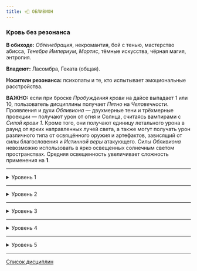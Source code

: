 ```yaml
---
title: 💀🦇 ОБЛИВИОН
---
```

### Кровь без резонанса

**В обиходе:** *Обтенебрация*, некромантия, бой с тенью, мастерство абисса, *Тенебре Империум*, *Мортис*, тёмные искусства, чёрная магия, энтропия.

**Владеют:** Ласомбра, Геката (общая).

**Носители резонанса:** психопаты и те, кто испытывает эмоциональные расстройства.

**ВАЖНО:** если при броске *Пробуждения крови* на дайсе выпадает 1 или 10, пользователь дисциплины получает *Пятно* на *Человечности*.
Проявления и духи *Обливиона* — двухмерные тени и трёхмерные проекции — получают урон от огня и Солнца, считаясь вампирами с *Силой крови 1*. Кроме того, они получают единицу летального урона в раунд от ярких направленных лучей света, а также могут получать урон различного типа от освящённого оружия и артефактов, зависящий от силы благословения и *Истинной веры* атакующего. Силы *Обливиона* невозможно использовать в ярко освещенных солнечным светом пространствах. Средняя освещенность увеличивает сложность применения на **1**.

___

<details>
<summary>Уровень 1</summary>

### ● 🦇 Теневой плащ

- **Стоимость**: —
- **Дайспул**: —
- **Система**: Вампир изменяет окружающие тени так, чтобы маскировать свою внешность или выглядеть более устрашающим, благодаря чему он пассивно получает бонус **+2** к броскам *Запугивания* против смертных и *Скрытности*.
- **Длительность**: —

___

### ● 🦇 Взор Обливиона

- **Стоимость**: —
- **Дайспул**: —
- **Система**: Закрывая глаза, вампир заполняет радужные оболочки *Обливионом*, благодаря чему он получает возможность видеть в кромешной тьме и различать призраков, которые не скрывают своего присутствия. Все штрафы за темноту, в том числе — сверхъестественную, перестают действовать. Способность не предоставляет возможности физического взаимодействия с призраками.
- **Длительность**: 1 сцена

___

### ● 💀 Прах к праху 🍷

- **Стоимость**: 1 пробуждение крови
- **Дайспул**: *Выносливость* + *Обливион* против *Выносливость* + *Медицина*/*Стойкость*
- **Система**: Способность позволяет вампиру уничтожить свежее или старое тело, введя часть своей крови в труп. Сила не воздействует на вампиров, однако действует на оживлённых мертвецов. Выполнив *пробуждение* и окропив труп своей кровью, вампир разрушает неподвижный труп за **3 хода** без проверки. Если речь идёт о "зомби", необходимо выполнить проверку дайспула. При успехе труп рассыпается за **5 ходов – N сдвигов** (минимум = 1 ход), разрушающиеся трупы оказываются *физически ослаблены*. При критическом успехе тело рассыпается мгновенно. При полном провале тело начинает гнить, однако не разрушается и оказывается иммунным к этой силе со стороны любого заклинателя.
- **Длительность**: переменная

___

### ● 💀 Сковывающие оковы

- **Стоимость**: —
- **Дайспул**: —
- **Система**: Закрывая глаза, вампир заполняет радужные оболочки блеклым отражением действительности, благодаря чему он в дальнейшем получает возможность воспринимать объекты или места, важные для призраков. Подобные "оковы" выступают в качестве якорей, которые привязывают мертвецов к физической реальности. Определение "оков" упрощает некроманту задачи манипуляции призраками. "Оковы" излучают различные ауры, обладая запахами и подсветкой, соответствующими отношению призрака к этим объектам. Пока сила активна, некромант получает штраф **–2** ко всем броскам *Бдительности*, *Смекалки* и *Решительности*, не связанным непосредственно с "оковами".
- **Длительность**: 1 сцена
</details>

___

<details>
<summary>Уровень 2</summary>

### ●● 🦇 Призыв тени 🍷

- **Стоимость**: 1 пробуждение крови
- **Дайспул**: —
- **Система**: Вампир получает возможность отбросить сверхъестественную тень, которая следует за ним и повторяет его движения, иногда разрастаясь и искажаясь в зависимости от темперамента заклинателя. Любой, кто видит вампира, может заметить неестественность тени, пройдя проверку *Смекалки* + *Бдительности* **(3)**. Вампир может направлять свою тень, удлиняя или искажая её, но не отрывая от себя. Тень может быть удлинена на 2 × (*Обливион*) метров. Для любого, кто стоит в отбрасываемой вампиром тени, урон в *СВ * в социальном конфликте увеличивается на 1.
- **Длительность**: 1 сцена

___

### ●● 🦇 Руки Аримана (💪 ●●) 🍷

- **Стоимость**: 1 пробуждение крови
- **Дайспул**: *Смекалка* + *Обливион*
- **Система**: Вампир призывает отростки Абисса на неосвещенных местах. Сконцентрировавшись в течение хода и выполнив *Пробуждение*, вампир получает возможность выполнять удары (поверхностный урон) и захваты против целей на расстоянии. Дополнительные "руки" можно создавать, разбивая дайспул. Для атак и уворотов "рук" используется дайспул, к наносимому урону добавляется половина *Могущества* с округлением вверх. Длина "рук" составляет 2 × *Обливион* метров. У "рук" есть **3 ОЗ**, урон наносится дневным светом или ярким факелом. Можно выполнить бросок дайспула для превозмогания света на один ход, в результате чего "руки" получают единицу урона, но могут продолжить преследовать жертву. Пока сила активна вампир может только контролировать "руки". "Руки" позволяют выполнять базовые действия, такие как открытие дверей или нажатие рычагов, однако ими нельзя, например, вводить текст или управлять транспортом. "Руки" перемещаются по земле. Захваченная "руками" жертва должна пройти проверку *Решительности* + *Самообладания* против дайспула, чтобы высвободиться из захвата и пройти сквозь тень.
- **Длительность**: 1 сцена, до завершения или уничтожения

___

### ●● 💀 Роковое предвиденье (👁‍🗨 ●●) 🍷

- **Стоимость**: 1 пробуждение крови
- **Дайспул**: *Решительность* + *Обливион* (**3 или выше**)
- **Система**: Сила позволяет вампиру просканировать любого не-вампира и получить видение приближающейся смерти, которая может случиться как через минуту, так и через несколько десятилетий. Глаза вампира становятся абсолютно чёрными, и в течение 1 хода он застывает в неподвижности, просматривая судьбу своего визави и не имея возможности выполнять любые другие взаимодействия. Вампир должен иметь возможность слышать или видеть свою цель при выполнении броска дайспула. Успех позволяет увидеть тело, каждый дополнительный сдвиг — дополнительную улику (характер смерти, время и место смерти, имя и лицо первого увидевшего труп человека). Критический успех позволяет вампиру получить отчётливое видение и ощутить мотив, если жертва была убита преднамеренно. Полный провал оставляет вампира ослеплённым до конца сцены, и он больше не сможет использовать эту силу на той же цели. Если кто-нибудь пытается предотвратить увиденную судьбу, вся вселенная противостоит этому с помощью различных хаотичных проявлений. Сложность действий, направленных на предотвращение гибели, увеличивается на 1 до выполнения судьбы, предотвращения судьбы или завершения истории.
- **Длительность**: до выполнения, предотвращения или завершения истории

___

### ●● 💀 Там, где истончается Завеса 🍷

- **Стоимость**: 1 пробуждение крови
- **Дайспул**: *Смекалка* + *Обливион* (**3**)
- **Система**: Сила позволяет вампиру ощутить, насколько истончена *Завеса* между физическим миром и *Темными землями*. Выполнив *Пробуждение* и совершив успешный бросок дайспула, вампир может ощутить толщину *Завесы* в месте размером со здание или достопримечательность. При критическом успехе можно найти точку, где толщина *Завесы* была изменена недавно (что обычно свидетельствует об убийстве, частых ритуалах некромантии или местах со святой/нечистой аурой и т. д.). При полном провале сила даёт ложное прочтение обстановки. Без применения этой силы заклинатели не могут получить преимуществ от истончения *Завесы*.
 - **Непроницаемая**: здесь не случалось смертей, святая земля. Вампиры и призраки не могут пересекать *Завесу* в этом месте.
 - **Плотная**: смерть произошла давным-давно, место благодати. Эффекта нет.
 - **Тонкая**: смерть произошла недавно, место часто посещают меланхолики. **–1** к **СЛ** бросков *Обливиона*.
 - **Прорванная**: произошла серия смертей, некроманты проводят церемонии. **–2** к **СЛ** бросков *Обливиона*.
 - **Отсутствующая**: некромант использовал *Разрез Завесы* (🦴 ●●●●), призраки регулярно пересекают эту часть *Завесы*. **–2** к **СЛ** бросков *Обливиона*, призраки могут свободно проходить в *Темные земли* и из них, смертные получают в этом месте **2 поверхностных урона**, которые нельзя излечить до ухода из зоны.
- **Длительность**: 1 сцена
</details>

___

<details>
<summary>Уровень 3</summary>

### ●●● 🦇 Теневая проекция 🍷

- **Стоимость**: 1 пробуждение крови
- **Дайспул**: —
- **Система**: Вампир получает возможность спроецировать свои чувства на любую тень в зоне видимости, слыша и видя все, что он мог бы воспринимать, находясь внутри этой тени (включая тень, созданную *Призывом тени*). Присутствие вампира в тени можно ощутить только сверхъестественными способами. Вампир способен одновременно ощущать и свое окружение, и окружение тени.
- **Длительность**: до 1 сцены

___

### ●●● 🦇 Прикосновение Обливиона 🍷

- **Стоимость**: 1 пробуждение крови
- **Дайспул**: —
- **Система**: Вампир получает возможность пропустить сквозь себя *Обливиона* в жертву при физическом касании, вызывая некоторое подобие электроразряда, стремительно состаривающего часть тела жертвы. Выполнив *Пробуждение крови*, вампир хватает свою жертву (*Сила* + *Драка*, если жертва уворачивается или сопротивляется), в результате чего цель получает **2 летального урона** и *травму*. Если целью стала рука или нога, соответствующий сустав оказывается поврежден, и смертному потребуется длительная реабилитация, а вампиру придется исцелять летальный урон по стандартным правилам. Аналогичным образом касание может ослепить, оглушить или обезмолвить цель.
 - **Голова**: –1 к физическим дайспулам, –2 к ментальным дайспулам;
 - **Конечность**: –3 к дайспулам при выполнении действий с помощью повреждённой конечности;
 - **Органы чувств**: –3 к дайспулам при соответствующих действиях (включая бой).
- **Длительность**: 1 ход

___

### ●●● 💀 Аура разложения 🍷

- **Стоимость**: 1 пробуждение крови
- **Дайспул**: *Выносливость* + *Обливион* против *Выносливости* + *Медицины*/*Стойкости*
- **Система**: Вампир получает возможность состаривать и увядать всё живое вокруг него. Выполнив *Пробуждение* и совершив успешный бросок *Выносливости* + *Обливиона* **(3)**, неразумные органические и неорганические материалы в радиусе 5 метров от заклинателя начинают стариться и разлагаться: растения вянут и чернеют, еда гниёт в упаковке, кирпичи начинают крошиться. Поглощенная еда наносит 2 неуполовиниваемых поверхностных урона в каждой последующей сцене, пока не будет выполнен успешный бросок *Интеллекта* + *Медицины* (**3**). Все живое в этом радиусе должно пройти проверку дайспула против броска активации силы. За каждый сдвиг при провале жертва получает 1 неуполовиниваемого поверхностного урона. Урон медленно наносится в течение всей сцены. Повторные применения силы не наносят дополнительный урон уже пострадавшим жертвам. Во время действия силы легко различим излучаемый вампиром запах гниения. Пока сила активна, вампир получает штраф **–2** ко всем социальным броскам положительного или дипломатического характера, если он ведет общение с кем-то в личном присутствии.
- **Длительность**: 1 сцена

___

### ●●● 💀 Праздник страсти (⚓ ●●)

- **Стоимость**: —
- **Дайспул**: *Решительность* + *Обливион* против *Решительности* + *Самообладания*
- **Система**: Сила позволяет вампиру питаться эмоциями призраков, которые удерживают их на земле, создавая воронку между своим ртом и призраком. Расстояние между вампиром и призраком должно не превышать 3 метров. При успешном броске дайспула вампир наносит 1 летальный урон в *СВ* призрака и снижает уровень голода на 1 до конца ночи. Голод возвращается на следую ночь. Кормление от призраков может становиться причиной появления *Пятен на человечности*, т. к. после поглощения всех эмоций призрака (от 1 до 5), последний может стать неконтролируемым, убийственным и разрушительным.
- **Длительность**:  пассивно
</details>

___

<details>
<summary>Уровень 4</summary>

### ●●●● 🦇 Стигийская пелена 🍷

- **Стоимость**: 1 пробуждение крови
- **Дайспул**: —
- **Система**: Вампир извлекает тьму из находящейся рядом тени, заливая пространство тенью, сравнимой с безлунной ночью, приглушая и делая неразборчивыми звуки. Выполнив *пробуждение* и потратив ход на концентрацию, заклинатель начинает распространять тени на выбранном пространстве. Эффект воздействует на круг с радиусом = 2 × *Забытье*. Центром круга является Заклинатель или выбранная точка в его поле зрения. Наблюдатели за зоной воздействия видят, как все тени вокруг разрастаются и создают пелену. Любой, пойманный в пелену, получает штраф в –3 ко всем броскам, если только он не имеет возможности видеть в сверхъестественной тьме. Любой смертный, оказавшийся в пелене, каждый ход получает 1 поверхностного урона от удушения, пока не выйдет из зоны воздействия.
- **Длительность**: 1 сцена

___

### ●●●● 🦇 Муфта Умбры 🍷🖤

- **Стоимость**: 1 пробуждение крови, 1 пятно
- **Дайспул**: *Смекалка* + *Обливион* против *Ловкости* + *Смекалки*
- **Система**: Вампир создает временный портал прямо в тени жертвы, из-за чего она проваливается сквозь *Обливион* и вываливается наружу сквозь тень заклинателя. Для применения силы заклинатель должен отчетливо видеть цель и ее тень. Заклинатель проходит проверку дайспула для размещения тени под жертвой, создавая сверхъестественную дыру в пространстве. Подобное путешествие обычно обескураживает жертву — смертный придет в ужас, а вампир должен пройти проверку *Безумия ярости* или *Безумия ужаса* (на усмотрение Рассказчика) против **СЛ 4**.
- **Длительность**: мгновенно

___

### ●●●● 💀 Некротическая чума 🍷🖤🖤

- **Стоимость**: 1 пробуждение крови
- **Дайспул**: *Интеллект* + *Обливион* против *Выносливость* + *Медицина*/*Стойкость*
- **Система**: С помощью касания вампир отравляет кровь смертной цели, наполняя её болезнью, которая разрушает тело цели и может распространиться на других смертных. Некроманты с опытом в *Медицине* способны придать чуме внешний вид реально существующей болезни. Симптомы болезни исчезают через время даже без медицинского вмешательства и вне зависимости от того, выживет ли жертва. Бросок дайспула не требуется, если жертва представляет собой слабого смертного (младенец, старик, больной, выздоравливающий, умирающий или человек с менее, чем 3 незачеркнутыми ОЗ). Силу нельзя применять на вампирах. Поражённые жертвы получают 1 летальное ранение раз в сцену после заражения. Количество сцен воздействия чумы равно уровню *Обливиона* вампира. Болезнь нельзя излечить медицинскими средствами, но можно поглощением крови. При критическом успехе вампир может сделать чуму заразной (через касание), каждый последующий заражённый  страдает на 1 сцену меньше того, кто его заразил. При полном провале вампир заражает собственную кровь, получая 3 летальных урона — из заклинателя начинает выплёскиваться заражённая кровь, а он сам должен выполнить дополнительное *Пробуждение крови*.
- **Длительность**: 1 ход на активацию, затем в зависимости от условий
</details>

___

<details>
<summary>Уровень 5</summary>

### ●●●●● 🦇 Шаг в тень 🍷

- **Стоимость**: 1 пробуждение крови
- **Дайспул**: —
- **Система**: Ступая в тень, заклинатель исчезает, и спустя ход появляется из той же или другой тени на расстоянии от точки входа. Вампир должен выбрать достаточно большую тень, чтобы она могла покрыть его полностью. Тень для выхода должен находиться в поле зрения (возможно, сверхъестественного). При перемещении можно взять с собой "спутника", однако если такое перемещение выполняется без его согласия, необходимо выполнить успешный захват. Если в результате применения силы вампир получает *Пятно на человечности*, то спутник также получает *Пятно*.
- **Длительность**: 1 ход

___

### ●●●●● 🦇 Сумрачный аватар 🍷🍷

- **Стоимость**: 2 пробуждения крови
- **Дайспул**: —
- **Система**: Вампир получает возможность превратить своё естество в тень, став двухмерным пятном тьмы, способным проскользнуть по любой поверхности сквозь наименьшие щели и трещины. В этой форме вампир может получать урон только от огня и солнечного света. На трансформацию требуется 1 ход, в течение которого вампир не делает ничего другого. После трансформации вампир перемещается со скоростью ходьбы по земле или стенам, останавливаясь только перед герметичными барьерами. Вампир получает возможность окутывать жертв собой, снижая их дайспулы на **3 дайса** и удушая смертных подобием *Стигийской пелены* (💀●●●●). Если вампир окутывает смертного, он может кормиться от него, даже не пробивая кожу клыками. Находясь в форме *Аватара*, вампир может использовать ментальные дисциплины на усмотрение *Рассказчика*.
- **Длительность**: 1 сцена или до конца применения

___

### ●●●●● 💀 Провиденье Скульд 🍷🍷

- **Стоимость**: 2 пробуждения крови
- **Дайспул**: *Выносливость* + *Обливион* против *Выносливости* + *Медицины*/*Стойкости*
- **Система**: Некромант способен восстановить предначертанную судьбу, вернув болезни к исцеленным, сломав срощенные кости и вернув процесс старения гулям. Заклинатель покрывает кровью свои руки и лицо, вспоминая при этом лица жертв. При успешном броске жертва мгновенно подвергается влиянию серьёзной травмы/состояния, которому она была подвержена ранее — раку, перелому или болезни (включая *Некротическую чуму* [💀 ●●●●]) — вместе со всеми серьёзными негативными воздействиями от этой проблемы. Гули лишаются иммунитета к старению и всей крови *домитора* из своего тела. При критическом успехе заклинатель по желанию может остановить сердце жертвы, убив её на месте. При полном провале вампир больше не может использовать эту силу против той же жертвы. 
- **Длительность**: переменная

___

### ●●●●● 💀 Увядающий дух 🍷🍷 X🖤

- **Стоимость**: 2 пробуждения крови, пятна
- **Дайспул**: *Решительность* + *Обливион* против *Решительности* + *Оккультизма*/*Стойкости*
- **Система**: Сила позволяет подвергнуть энтропии духовную сущность цели, будь то смертный или вампир. Заклинатель получает некоторое количество *Пятен на человечности*, так как он способен полностью уничтожить дух жертвы, не дав ей вернуться даже в качестве призрака. Вампир покрывает обе руки своей кровью и касается жертвы. При успешном броске дайспула жертва получает 2 летальных урона в *СВ* за каждый сдвиг при броске. Атака способна разлагать дух жертвы до тех пор, пока от неё не останется высохшая оболочка, и если цель получает *ментальное ослабление*, то она не сможет вернуться в виде призрака после смерти.
- **Длительность**: 1 ход
</details>

___

[Список дисциплин](index.md)